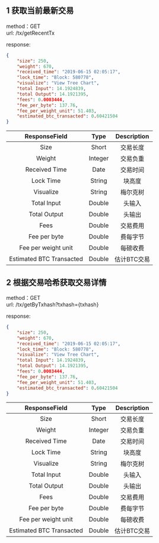 ## 1 获取当前最新交易

method：GET  
url: /tx/getRecentTx

response:
```json
{
    "size": 250,
    "weight": 670,
    "received_time": "2019-06-15 02:05:17",
    "lock_time": "Block: 580778",
    "visualize": "View Tree Chart",
    "total Input": 14.1924839,
    "total Output": 14.1921395,
    "fees": 0.0003444,
    "fee_per_byte": 137.76,
    "fee_per_weight_unit": 51.403,
    "estimated_btc_transacted": 0.60421504
}
```
| ResponseField     |     Type |   Description   | 
| :--------------: | :--------:| :------: |
|    Size|   Short |  交易长度 |
|    Weight|   Integer |  交易负重 |
|    Received Time|   Date | 交易时间 |
|    Lock Time|   String |  块高度 |
|    Visualize|   String |  梅尔克树 |
|    Total Input|   Double |  头输入 |
|    Total Output|   Double |  头输出 |
|    Fees|   Double |  交易费用 |
|    Fee per byte|   Double |  费每字节 |
|    Fee per weight unit|   Double |  每磅收费 |
|    Estimated BTC Transacted|   Double |  估计BTC交易 |

## 2 根据交易哈希获取交易详情

method：GET  
url: /tx/getByTxhash?txhash={txhash}

response:
```json
{
    "size": 250,
    "weight": 670,
    "received_time": "2019-06-15 02:05:17",
    "lock_time": "Block: 580778",
    "visualize": "View Tree Chart",
    "total Input": 14.1924839,
    "total Output": 14.1921395,
    "fees": 0.0003444,
    "fee_per_byte": 137.76,
    "fee_per_weight_unit": 51.403,
    "estimated_btc_transacted": 0.60421504
}
```

| ResponseField     |     Type |   Description   | 
| :--------------: | :--------:| :------: |
|    Size|   Short |  交易长度 |
|    Weight|   Integer |  交易负重 |
|    Received Time|   Date | 交易时间 |
|    Lock Time|   String |  块高度 |
|    Visualize|   String |  梅尔克树 |
|    Total Input|   Double |  头输入 |
|    Total Output|   Double |  头输出 |
|    Fees|   Double |  交易费用 |
|    Fee per byte|   Double |  费每字节 |
|    Fee per weight unit|   Double |  每磅收费 |
|    Estimated BTC Transacted|   Double |  估计BTC交易 |



    



